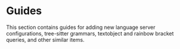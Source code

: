 # Guides

This section contains guides for adding new language server configurations,
tree-sitter grammars, textobject and rainbow bracket queries, and other similar items.
